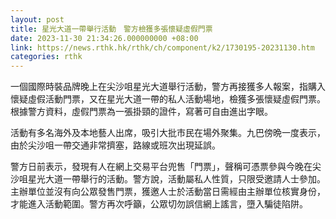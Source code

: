 ```yaml
---
layout: post
title: 星光大道一帶舉行活動　警方檢獲多張懷疑虛假門票
date: 2023-11-30 21:34:26.000000000 +08:00
link: https://news.rthk.hk/rthk/ch/component/k2/1730195-20231130.htm
categories: rthk
---
```


一個國際時裝品牌晚上在尖沙咀星光大道舉行活動，警方再接獲多人報案，指購入懷疑虛假活動門票，又在星光大道一帶的私人活動場地，檢獲多張懷疑虛假門票。根據警方資料，虛假門票為一張掛頸的證件，寫著可自由進出字眼。

活動有多名海外及本地藝人出席，吸引大批市民在場外聚集。九巴傍晩一度表示，由於尖沙咀一帶交通非常擠塞，路線或班次出現延誤。

警方日前表示，發現有人在網上交易平台兜售「門票」，聲稱可憑票參與今晚在尖沙咀星光大道一帶舉行的活動。警方說，活動屬私人性質，只限受邀請人士參加。主辦單位並沒有向公眾發售門票，獲邀人士於活動當日需經由主辦單位核實身份，才能進入活動範圍。警方再次呼籲，公眾切勿誤信網上謠言，墮入騙徒陷阱。
